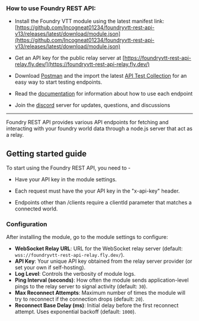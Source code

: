 ### How to use Foundry REST API:

- Install the Foundry VTT module using the latest manifest link: [https://github.com/Incogneat01234/foundryvtt-rest-api-v13/releases/latest/download/module.json](https://github.com/Incogneat01234/foundryvtt-rest-api-v13/releases/latest/download/module.json)
    
- Get an API key for the public relay server at [https://foundryvtt-rest-api-relay.fly.dev/](https://foundryvtt-rest-api-relay.fly.dev/)
    
- Download [Postman](https://www.postman.com/downloads/) and the import the latest [API Test Collection](https://github.com/ThreeHats/foundryvtt-rest-api-relay/blob/main/Foundry%20REST%20API%20Documentation.postman_collection.json) for an easy way to start testing endpoints.
    
- Read the [documentation](https://github.com/ThreeHats/foundryvtt-rest-api-relay/wiki) for information about how to use each endpoint

- Join the [discord](https://discord.gg/U634xNGRAC) server for updates, questions, and discussions
    

---

Foundry REST API provides various API endpoints for fetching and interacting with your foundry world data through a node.js server that act as a relay.

## **Getting started guide**

To start using the Foundry REST API, you need to -
    
- Have your API key in the module settings.
    
- Each request must have the your API key in the "x-api-key" header.
    
- Endpoints other than /clients require a clientId parameter that matches a connected world.

### Configuration
After installing the module, go to the module settings to configure:

- **WebSocket Relay URL**: URL for the WebSocket relay server (default: `wss://foundryvtt-rest-api-relay.fly.dev/`).
- **API Key**: Your unique API key obtained from the relay server provider (or set your own if self-hosting).
- **Log Level**: Controls the verbosity of module logs.
- **Ping Interval (seconds)**: How often the module sends application-level pings to the relay server to signal activity (default: `30`).
- **Max Reconnect Attempts**: Maximum number of times the module will try to reconnect if the connection drops (default: `20`).
- **Reconnect Base Delay (ms)**: Initial delay before the first reconnect attempt. Uses exponential backoff (default: `1000`).
